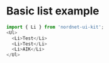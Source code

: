 # Basic list example
```js
import { Li } from 'nordnet-ui-kit';
<Ul>
  <Li>Test</Li>
  <Li>Test</Li>
  <Li>AIK</Li>
</Ul>
```